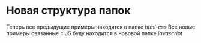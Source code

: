 # Новая структура папок

Теперь все предыдущие примеры находятся в папке *html-css*
Все новые примеры связанные с JS буду находится в нововой папке *javascript*
